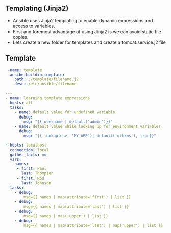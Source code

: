 ## Templating (Jinja2)
* Ansible uses Jinja2 templating to enable dynamic expressions and access to variables.
* First and foremost advantage of using Jinja2 is we can avoid static file copies.
* Lets create a new folder for templates and create a tomcat.service.j2 file
## Template 
```yml 
 -name: template
  ansibe.buildin.template:
    path: ./template/filename.j2
    desc: /etc/ansible/filename
```

```yml
---
- name: learning template expressions
  hosts: all
  tasks:
    - name: default value for undefined variable
      debug: 
        msg: "{{ username | default('admin')}}"
    - name: default value while looking up for environment variables
      debug:
        msg: "{{ lookup(env, 'MY_APP')| default('qthrms'), true}}" 
```


```yml
- hosts: localhost 
  connection: local 
  gather_facts: no 
  vars: 
    names: 
     - first: Paul 
       last: Thompson 
     - first: Rod 
       last: Johnson
  tasks:
    - debug: 
        msg={{ names | map(attribute='first') | list }} 
    - debug: 
        msg={{ names | map(attribute='last') | list }} 
    - debug: 
        msg={{ names | map('upper') | list }} 
    - debug: 
        msg={{ names | map(attribute='last') | map('upper') | list }}

```